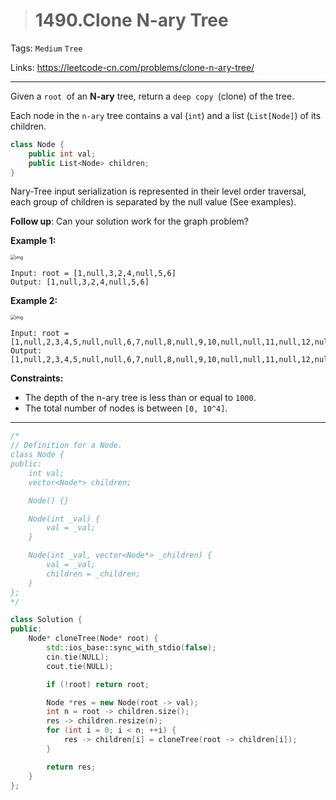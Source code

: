 > # 1490.Clone N-ary Tree

Tags: `Medium` `Tree`

Links: https://leetcode-cn.com/problems/clone-n-ary-tree/

-----

Given a `root `of an **N-ary** tree, return a `deep copy `(clone) of the tree.

Each node in the `n-ary` tree contains a val (`int`) and a list (`List[Node]`) of its children.

```c++
class Node {
    public int val;
    public List<Node> children;
}
```

Nary-Tree input serialization is represented in their level order traversal, each group of children is separated by the null value (See examples).

**Follow up**: Can your solution work for the graph problem?

**Example 1:**

<img src="https://assets.leetcode.com/uploads/2018/10/12/narytreeexample.png" alt="img" style="zoom:50%;" />

```
Input: root = [1,null,3,2,4,null,5,6]
Output: [1,null,3,2,4,null,5,6]
```

**Example 2:**

<img src="https://assets.leetcode.com/uploads/2019/11/08/sample_4_964.png" alt="img" style="zoom:50%;" />

```
Input: root = [1,null,2,3,4,5,null,null,6,7,null,8,null,9,10,null,null,11,null,12,null,13,null,null,14]
Output: [1,null,2,3,4,5,null,null,6,7,null,8,null,9,10,null,null,11,null,12,null,13,null,null,14]
```

**Constraints:**

* The depth of the n-ary tree is less than or equal to `1000`.
* The total number of nodes is between `[0, 10^4]`.

------

```c++
/*
// Definition for a Node.
class Node {
public:
    int val;
    vector<Node*> children;

    Node() {}

    Node(int _val) {
        val = _val;
    }

    Node(int _val, vector<Node*> _children) {
        val = _val;
        children = _children;
    }
};
*/

class Solution {
public:
    Node* cloneTree(Node* root) {
        std::ios_base::sync_with_stdio(false);
		cin.tie(NULL);
		cout.tie(NULL);

        if (!root) return root;

        Node *res = new Node(root -> val);
        int n = root -> children.size();
        res -> children.resize(n);
        for (int i = 0; i < n; ++i) {
            res -> children[i] = cloneTree(root -> children[i]);
        }

        return res;
    }
};
```



